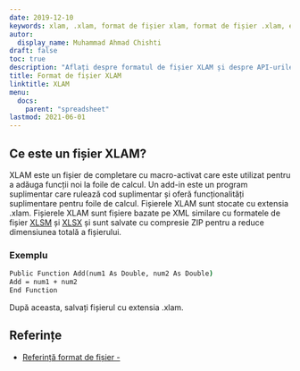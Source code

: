 ```yaml
---
date: 2019-12-10
keywords: xlam, .xlam, format de fișier xlam, format de fișier .xlam, extensia .xlam
autor:
  display_name: Muhammad Ahmad Chishti
draft: false
toc: true
description: "Aflați despre formatul de fișier XLAM și despre API-urile care pot crea și deschide fișiere XLAM."
title: Format de fișier XLAM
linktitle: XLAM
menu:
  docs:
    parent: "spreadsheet"
lastmod: 2021-06-01
---
```


## Ce este un fișier XLAM? ##

XLAM este un fișier de completare cu macro-activat care este utilizat pentru a adăuga funcții noi la foile de calcul. Un add-in este un program suplimentar care rulează cod suplimentar și oferă funcționalități suplimentare pentru foile de calcul. Fișierele XLAM sunt stocate cu extensia .xlam. Fișierele XLAM sunt fișiere bazate pe XML similare cu formatele de fișier [XLSM](/ro/spreadsheet/xlsm/) și [XLSX](/ro/spreadsheet/xlsx/) și sunt salvate cu compresie ZIP pentru a reduce dimensiunea totală a fișierului.

### Exemplu ###

```cmd
Public Function Add(num1 As Double, num2 As Double)
Add = num1 + num2
End Function
```

După aceasta, salvați fișierul cu extensia .xlam.

## Referințe ##

- [Referință format de fișier - ](https://learn.microsoft.com/en-us/deployoffice/compat/office-file-format-reference)

